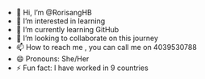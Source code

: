 - 👋 Hi, I’m @RorisangHB
- 👀 I’m interested in learning
- 🌱 I’m currently learning GitHub
- 💞️ I’m looking to collaborate on this journey
- 📫 How to reach me , you can call me on 4039530788
- 😄 Pronouns: She/Her
- ⚡ Fun fact: I have worked in 9 countries

<!---
RorisangHB/RorisangHB is a ✨ special ✨ repository because its `README.md` (this file) appears on your GitHub profile.
You can click the Preview link to take a look at your changes.
--->
